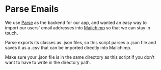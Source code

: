 # Parse Emails

We use [Parse](http://parse.com "Parse") as the backend for our app, and wanted an easy way to import our users' email addresses into [Mailchimp](http://mailchimp.com "Mail Chimp") so that we can stay in touch.

Parse exports its classes as .json files, so this script parses a .json file and saves it as a .csv that can be imported directly into Mailchimp.

Make sure your .json file is in the same directory as this script if you don't want to have to write in the directory path.  

